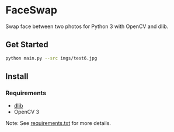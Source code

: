 # FaceSwap
Swap face between two photos for Python 3 with OpenCV and dlib.

## Get Started
```sh
python main.py --src imgs/test6.jpg
```



## Install
### Requirements
* [dlib](http://dlib.net/)
* OpenCV 3

Note: See [requirements.txt](requirements.txt) for more details.
